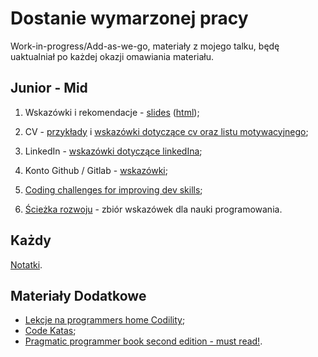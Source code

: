 # Dostanie wymarzonej pracy

Work-in-progress/Add-as-we-go, materiały z mojego talku, będę uaktualniał po każdej okazji omawiania materiału.

## Junior - Mid

1. Wskazówki i rekomendacje - [slides](slides/index.pdf) ([html](slides/));

2. CV - [przykłady](cv/) i [wskazówki dotyczące cv oraz listu motywacyjnego](cv/wskazowki.md);

3. LinkedIn - [wskazówki dotyczące linkedIna](linkedIn);

4. Konto Github / Gitlab - [wskazówki](github/README.md);

5. [Coding challenges for improving dev skills](https://github.com/wojciech11/cracking_coding_challenges);

6. [Ścieżka rozwoju](sciezka_rozwoju/) - zbiór wskazówek dla nauki programowania.

## Każdy

[Notatki](misc/notes.md).

## Materiały Dodatkowe

- [Lekcje na programmers home Codility](https://app.codility.com/programmers/lessons/1-iterations/);
- [Code Katas](http://codekata.com);
- [Pragmatic programmer book second edition - must read!](https://www.amazon.com/Pragmatic-Programmer-journey-mastery-Anniversary-dp-0135957052/dp/0135957052).
